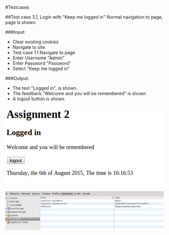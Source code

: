 #Testcases

##Test case 3.1, Login with "Keep me logged in" 
Normal navigation to page, page is shown.


###Input:
 * Clear existing cookies
 * Navigate to site.
 * Test case 1.1 Navigate to page
 * Enter Username "Admin"
 * Enter Password "Password"
 * Select "Keep me logged in"
 
###Output:
 * The text "Logged in", is shown.
 * The feedback "Welcome and you will be remembered" is shown
 * A logout button is shown
 
![After Input](loginwithkeep.png)
![After Input](cookies.png)
